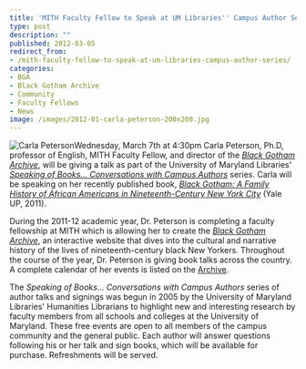 ```yaml
---
title: 'MITH Faculty Fellow to Speak at UM Libraries'' Campus Author Series'
type: post
description: ""
published: 2012-03-05
redirect_from: 
- /mith-faculty-fellow-to-speak-at-um-libraries-campus-author-series/
categories:
- BGA
- Black Gotham Archive
- Community
- Faculty Fellows
- News
image: /images/2012-01-carla-peterson-200x200.jpg
---
```

![Carla Peterson](/images/2012-01-carla-peterson-200x200.jpg)Wednesday, March 7th at 4:30pm Carla Peterson, Ph.D, professor of English, MITH Faculty Fellow, and director of the _[Black Gotham Archive](http://www.blackgothamarchive.org/)_, will be giving a talk as part of the University of Maryland Libraries' _[Speaking of Books... Conversations with Campus Authors](http://www.lib.umd.edu/MCK/booktalks.html)_ series. Carla will be speaking on her recently published book, [_Black Gotham: A Family History of African Americans in Nineteenth-Century New York City_](http://yalepress.yale.edu/book.asp?isbn=9780300162554) (Yale UP, 2011).

During the 2011-12 academic year, Dr. Peterson is completing a faculty fellowship at MITH which is allowing her to create the _[Black Gotham Archive](http://www.blackgothamarchive.org/)_, an interactive website that dives into the cultural and narrative history of the lives of nineteenth-century black New Yorkers. Throughout the course of the year, Dr. Peterson is giving book talks across the country. A complete calendar of her events is listed on the [Archive](http://www.blackgothamarchive.org/).

The _Speaking of Books... Conversations with Campus Authors_ series of author talks and signings was begun in 2005 by the University of Maryland Libraries' Humanities Librarians to highlight new and interesting research by faculty members from all schools and colleges at the University of Maryland. These free events are open to all members of the campus community and the general public. Each author will answer questions following his or her talk and sign books, which will be available for purchase. Refreshments will be served.
